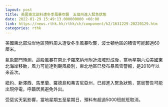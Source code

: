 ```yaml
---
layout: post
title: 美國東北部料遭冬季風暴吹襲　五個州進入緊急狀態
date: 2022-01-29 15:49:13.000000000 +08:00
link: https://news.rthk.hk/rthk/ch/component/k2/1631229-20220129.htm
categories: rthk
---
```


美國東北部沿岸地區預料周末遭受冬季風暴吹襲，波士頓地區的積雪可能超過60厘米。

氣象部門預測，這股風暴在南北卡羅來納州附近海域形成後，當地星期六沿美國東北海岸移動，風力可能達到颶風級別，東北地區已發布暴風雪警報，是2018年以來首次。

紐約、新澤西、馬里蘭、羅德島和弗吉尼亞州，已經進入緊急狀態，當局警告可能出現停電，呼籲居民避免外出。

受惡劣天氣影響，當地星期五至星期日，預料有超過5000班航班取消。
